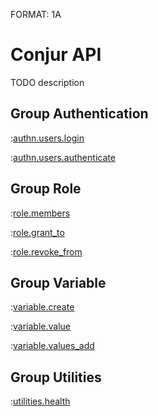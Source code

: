 FORMAT: 1A

# Conjur API

TODO description

## Group Authentication

:[authn.users.login](authn.users.login.md)

:[authn.users.authenticate](authn.users.authenticate.md)

## Group Role

:[role.members](role.members.md)

:[role.grant_to](role.grant_to.md)

:[role.revoke_from](role.revoke_from.md)

## Group Variable

:[variable.create](variable.create.md)

:[variable.value](variable.value.md)

:[variable.values_add](variable.values_add.md)

## Group Utilities

:[utilities.health](utilities.health.md)
